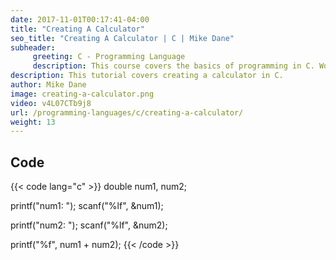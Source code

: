 ```yaml
---
date: 2017-11-01T00:17:41-04:00
title: "Creating A Calculator"
seo_title: "Creating A Calculator | C | Mike Dane"
subheader:
     greeting: C - Programming Language
     description: This course covers the basics of programming in C. Work your way through the videos and we'll teach you everything you need to know to start your programming journey!
description: This tutorial covers creating a calculator in C.
author: Mike Dane
image: creating-a-calculator.png
video: v4L07CTb9j8
url: /programming-languages/c/creating-a-calculator/
weight: 13
---
```


## Code

{{< code lang="c" >}}
double num1, num2;

printf("num1: ");
scanf("%lf", &num1);

printf("num2: ");
scanf("%lf", &num2);

printf("%f", num1 + num2);
{{< /code >}}